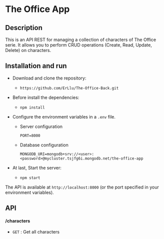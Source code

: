 # The Office App

## Description

This is an API REST for managing a collection of characters of The Office serie. It allows you to perform CRUD operations (Create, Read, Update, Delete) on characters.

## Installation and run

- Download and clone the repository:

  - `https://github.com/ErLlu/The-Office-Back.git`

- Before install the dependencies:

  - `npm install`

- Configure the environment variables in a `.env` file.

  - Server configuration

    `PORT=8000`

  - Database configuration

    `MONGODB_URI=mongodb+srv://<user>:<password>@mycluster.tsjfg6i.mongodb.net/the-office-app`

- At last, Start the server:
  - `npm start`

The API is available at `http://localhost:8000` (or the port specified in your environment variables).

## API

#### /characters

- `GET` : Get all characters
